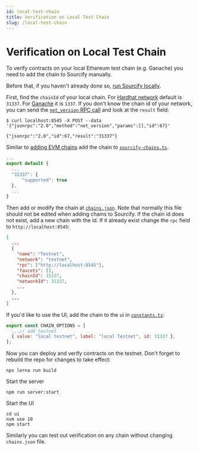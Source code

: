 ```yaml
---
id: local-test-chain
title: Verification on Local Test Chain
slug: /local-test-chain
---
```


# Verification on Local Test Chain

To verify contracts on your local Ethereum test chain (e.g. Ganache) you need to add the chain to Sourcify manually.

Before that, if you haven't already done so, [run Sourcify locally](/docs/run-locally).

First, find the `chainId` of your local chain. For [Hardhat network](https://hardhat.org/hardhat-network/reference/#chainid) default is `31337`. For [Ganache](https://github.com/trufflesuite/ganache) it is `1337`. If you don't know the chain id of your network, you can send the [`net_version` RPC call](https://eth.wiki/json-rpc/API#net_version) and look at the `result` field:

```
$ curl localhost:8545 -X POST --data '{"jsonrpc":"2.0","method":"net_version","params":[],"id":67}'

{"jsonrpc":"2.0","id":67,"result":"31337"}
```

Similar to [adding EVM chains](/docs/chain-support) add the chain to [`sourcify-chains.ts`](https://github.com/ethereum/sourcify/blob/staging/src/sourcify-chains.ts).

```js
...
export default {
  ...
  "31337": {
      "supported": true
  },
  ...
}
```

Then add or modify the chain at [`chains.json`](https://github.com/ethereum/sourcify/blob/staging/src/chains.json). Note that normally this file should not be edited when adding chains to Sourcify. If the chain id does not exist, add a new chain with the id. If it already exist change the `rpc` field to `http://localhost:8545`:

```json
[
  ...
  {
    "name": "Testnet",
    "network": "testnet",
    "rpc": ["http://localhost:8545"],
    "faucets": [],
    "chainId": 31337,
    "networkId": 31337,
    ...
  },
  ...
]

```

If you'd like to use the UI, add the chain to the ui in [`constants.ts`](https://github.com/ethereum/sourcify/blob/staging/ui/src/common/constants.ts):

```js
export const CHAIN_OPTIONS = [
  ...// add testnet
  { value: "local testnet", label: "local Testnet", id: 31337 },
];
```

Now you can deploy and verify contracts on the testnet. Don't forget to rebuild the repo for changes to take effect:

```
npx lerna run build
```

Start the server

```
npm run server:start
```

Start the UI

```
cd ui
nvm use 10
npm start
```

Similarly you can test out verification on any chain without changing `chains.json` file.

